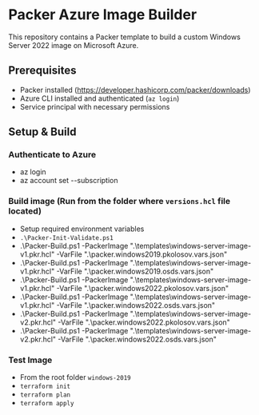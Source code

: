 # Packer Azure Image Builder

This repository contains a Packer template to build a custom Windows Server 2022 image on Microsoft Azure.

## Prerequisites

- Packer installed (https://developer.hashicorp.com/packer/downloads)
- Azure CLI installed and authenticated (`az login`)
- Service principal with necessary permissions

## Setup & Build

### Authenticate to Azure

- az login
- az account set --subscription <subscription-id>

### Build image (Run from the folder where `versions.hcl` file located)

- Setup required environment variables
- `.\Packer-Init-Validate.ps1`
- .\Packer-Build.ps1 -PackerImage ".\templates\windows-server-image-v1.pkr.hcl" -VarFile ".\packer.windows2019.pkolosov.vars.json"
- .\Packer-Build.ps1 -PackerImage ".\templates\windows-server-image-v1.pkr.hcl" -VarFile ".\packer.windows2019.osds.vars.json"
- .\Packer-Build.ps1 -PackerImage ".\templates\windows-server-image-v1.pkr.hcl" -VarFile ".\packer.windows2022.pkolosov.vars.json"
- .\Packer-Build.ps1 -PackerImage ".\templates\windows-server-image-v1.pkr.hcl" -VarFile ".\packer.windows2022.osds.vars.json"
- .\Packer-Build.ps1 -PackerImage ".\templates\windows-server-image-v2.pkr.hcl" -VarFile ".\packer.windows2022.pkolosov.vars.json"
- .\Packer-Build.ps1 -PackerImage ".\templates\windows-server-image-v2.pkr.hcl" -VarFile ".\packer.windows2022.osds.vars.json"

### Test Image

- From the root folder `windows-2019`
- `terraform init`
- `terraform plan`
- `terraform apply`
